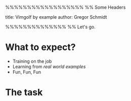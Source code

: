 %%%%%%%%%%%%%%%%%%
%% Some Headers

title: Vimgolf by example
author: Gregor Schmidt


%%%%%%%%%%%%%%
%% Let's go.

What to expect?
===============

- Training on the job
- Learning from _real world examples_
- Fun, Fun, Fun


The task
========


